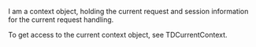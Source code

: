 I am a context object, holding the current request and session information for the current request handling.

To get access to the current context object, see TDCurrentContext.